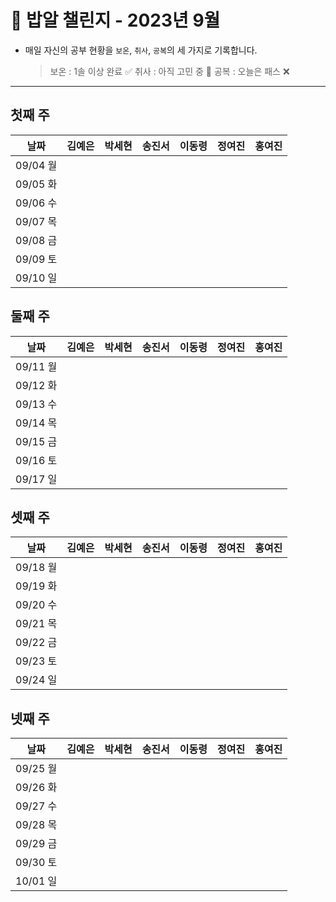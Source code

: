 # 🍚 밥알 챌린지 - 2023년 9월
- 매일 자신의 공부 현황을 `보온`, `취사`, `공복`의 세 가지로 기록합니다.
    
    > 보온 : 1솔 이상 완료 ✅
    취사 : 아직 고민 중 🤔
    공복 : 오늘은 패스 ❌
---

## 첫째 주

**날짜**|김예은|박세현|송진서|이동령|정여진|홍여진
---|---|---|---|---|---|---
09/04 월| | | | | | |
09/05 화| | | | | | |
09/06 수| | | | | | |
09/07 목| | | | | | |
09/08 금| | | | | | |
09/09 토| | | | | | |
09/10 일| | | | | | |

## 둘째 주

**날짜**|김예은|박세현|송진서|이동령|정여진|홍여진
---|---|---|---|---|---|---
09/11 월| | | | | | |
09/12 화| | | | | | |
09/13 수| | | | | | |
09/14 목| | | | | | |
09/15 금| | | | | | |
09/16 토| | | | | | |
09/17 일| | | | | | |✅

## 셋째 주

**날짜**|김예은|박세현|송진서|이동령|정여진|홍여진
---|---|---|---|---|---|---
09/18 월| | | | | | |✅
09/19 화| | | | | | |
09/20 수| | | | | | |
09/21 목| | | | | | |
09/22 금| | | | | | |
09/23 토| | | | | | |
09/24 일| | | | | | |

## 넷째 주

**날짜**|김예은|박세현|송진서|이동령|정여진|홍여진
---|---|---|---|---|---|---
09/25 월| | | | | | |
09/26 화| | | | | | |
09/27 수| | | | | | |
09/28 목| | | | | | |
09/29 금| | | | | | |
09/30 토| | | | | | |
10/01 일| | | | | | |
